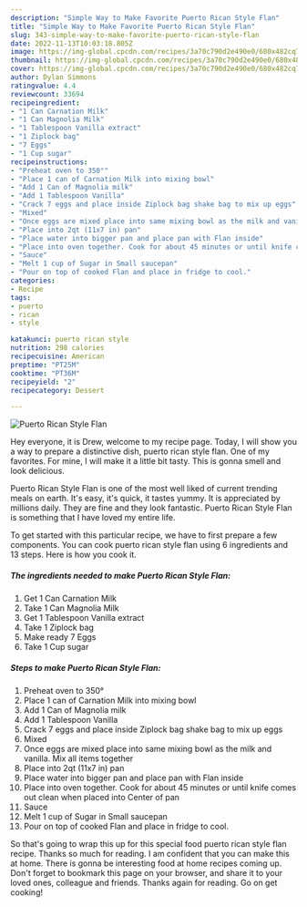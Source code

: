 ```yaml
---
description: "Simple Way to Make Favorite Puerto Rican Style Flan"
title: "Simple Way to Make Favorite Puerto Rican Style Flan"
slug: 343-simple-way-to-make-favorite-puerto-rican-style-flan
date: 2022-11-13T10:03:18.805Z
image: https://img-global.cpcdn.com/recipes/3a70c790d2e490e0/680x482cq70/puerto-rican-style-flan-recipe-main-photo.jpg
thumbnail: https://img-global.cpcdn.com/recipes/3a70c790d2e490e0/680x482cq70/puerto-rican-style-flan-recipe-main-photo.jpg
cover: https://img-global.cpcdn.com/recipes/3a70c790d2e490e0/680x482cq70/puerto-rican-style-flan-recipe-main-photo.jpg
author: Dylan Simmons
ratingvalue: 4.4
reviewcount: 33694
recipeingredient:
- "1 Can Carnation Milk"
- "1 Can Magnolia Milk"
- "1 Tablespoon Vanilla extract"
- "1 Ziplock bag"
- "7 Eggs"
- "1 Cup sugar"
recipeinstructions:
- "Preheat oven to 350°"
- "Place 1 can of Carnation Milk into mixing bowl"
- "Add 1 Can of Magnolia milk"
- "Add 1 Tablespoon Vanilla"
- "Crack 7 eggs and place inside Ziplock bag shake bag to mix up eggs"
- "Mixed"
- "Once eggs are mixed place into same mixing bowl as the milk and vanilla. Mix all items together"
- "Place into 2qt (11x7 in) pan"
- "Place water into bigger pan and place pan with Flan inside"
- "Place into oven together. Cook for about 45 minutes or until knife comes out clean when placed into Center of pan"
- "Sauce"
- "Melt 1 cup of Sugar in Small saucepan"
- "Pour on top of cooked Flan and place in fridge to cool."
categories:
- Recipe
tags:
- puerto
- rican
- style

katakunci: puerto rican style 
nutrition: 298 calories
recipecuisine: American
preptime: "PT25M"
cooktime: "PT36M"
recipeyield: "2"
recipecategory: Dessert

---
```



![Puerto Rican Style Flan](https://img-global.cpcdn.com/recipes/3a70c790d2e490e0/680x482cq70/puerto-rican-style-flan-recipe-main-photo.jpg)

Hey everyone, it is Drew, welcome to my recipe page. Today, I will show you a way to prepare a distinctive dish, puerto rican style flan. One of my favorites. For mine, I will make it a little bit tasty. This is gonna smell and look delicious.



Puerto Rican Style Flan is one of the most well liked of current trending meals on earth. It's easy, it's quick, it tastes yummy. It is appreciated by millions daily. They are fine and they look fantastic. Puerto Rican Style Flan is something that I have loved my entire life.


To get started with this particular recipe, we have to first prepare a few components. You can cook puerto rican style flan using 6 ingredients and 13 steps. Here is how you cook it.

<!--inarticleads1-->

##### The ingredients needed to make Puerto Rican Style Flan:

1. Get 1 Can Carnation Milk
1. Take 1 Can Magnolia Milk
1. Get 1 Tablespoon Vanilla extract
1. Take 1 Ziplock bag
1. Make ready 7 Eggs
1. Take 1 Cup sugar




<!--inarticleads2-->

##### Steps to make Puerto Rican Style Flan:

1. Preheat oven to 350°
1. Place 1 can of Carnation Milk into mixing bowl
1. Add 1 Can of Magnolia milk
1. Add 1 Tablespoon Vanilla
1. Crack 7 eggs and place inside Ziplock bag shake bag to mix up eggs
1. Mixed
1. Once eggs are mixed place into same mixing bowl as the milk and vanilla. Mix all items together
1. Place into 2qt (11x7 in) pan
1. Place water into bigger pan and place pan with Flan inside
1. Place into oven together. Cook for about 45 minutes or until knife comes out clean when placed into Center of pan
1. Sauce
1. Melt 1 cup of Sugar in Small saucepan
1. Pour on top of cooked Flan and place in fridge to cool.




So that's going to wrap this up for this special food puerto rican style flan recipe. Thanks so much for reading. I am confident that you can make this at home. There is gonna be interesting food at home recipes coming up. Don't forget to bookmark this page on your browser, and share it to your loved ones, colleague and friends. Thanks again for reading. Go on get cooking!

